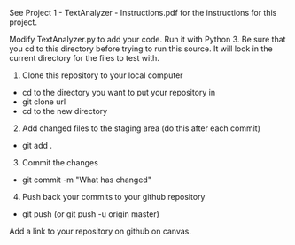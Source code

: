 
See Project 1 - TextAnalyzer - Instructions.pdf for the instructions for this project.

Modify TextAnalyzer.py to add your code. Run it with Python 3. Be sure that you cd to this directory before trying to run this source.  It will look in the current directory for the files to test with.  

1) Clone this repository to your local computer
  - cd to the directory you want to put your repository in
  - git clone url 
  - cd to the new directory
2) Add changed files to the staging area (do this after each commit)
  - git add .
3) Commit the changes
  - git commit -m "What has changed"
4) Push back your commits to your github repository
  - git push (or git push -u origin master)
  
Add a link to your repository on github on canvas.  
